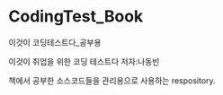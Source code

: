 # CodingTest_Book
이것이 코딩테스트다_공부용

이것이 취업을 위한 코딩 테스트다 저자:나동빈

책에서 공부한 소스코드들을 관리용으로 사용하는 respository.

